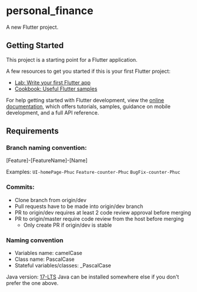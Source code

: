 # personal_finance

A new Flutter project.

## Getting Started

This project is a starting point for a Flutter application.

A few resources to get you started if this is your first Flutter project:

- [Lab: Write your first Flutter app](https://docs.flutter.dev/get-started/codelab)
- [Cookbook: Useful Flutter samples](https://docs.flutter.dev/cookbook)

For help getting started with Flutter development, view the
[online documentation](https://docs.flutter.dev/), which offers tutorials,
samples, guidance on mobile development, and a full API reference.

## Requirements

### Branch naming convention: 
[Feature]-[FeatureName]-[Name]

Examples: `UI-homePage-Phuc` `Feature-counter-Phuc` `BugFix-counter-Phuc`

### Commits:
- Clone branch from origin/dev
- Pull requests have to be made into origin/dev branch
- PR to origin/dev requires at least 2 code review approval before merging
- PR to origin/master require code review from the host before merging
    - Only create PR if origin/dev is stable

### Naming convention
- Variables name: camelCase
- Class name: PascalCase
- Stateful variables/classes: _PascalCase

Java version: [17-LTS](https://adoptium.net/temurin/releases/?version=17&os=windows&arch=x64&package=jdk)
Java can be installed somewhere else if you don't prefer the one above.
